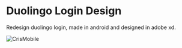 # Duolingo Login Design
Redesign duolingo login, made in android and designed in adobe xd.

![CrisMobile](https://github.com/CrisMobile/duolingo-login-design/assets/111097391/10fef515-c720-4aa3-a1ad-2a5ca42f22dd)
